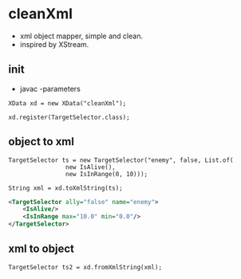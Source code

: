# cleanXml

- xml object mapper, simple and clean.
- inspired by XStream.

## init 
- javac -parameters

```jshelllanguage
XData xd = new XData("cleanXml");

xd.register(TargetSelector.class);
```

## object to xml

```jshelllanguage
TargetSelector ts = new TargetSelector("enemy", false, List.of(
                new IsAlive(),
                new IsInRange(0, 10)));

String xml = xd.toXmlString(ts);
```

```xml
<TargetSelector ally="false" name="enemy">
    <IsAlive/>
    <IsInRange max="10.0" min="0.0"/>
</TargetSelector>
```

## xml to object

```jshelllanguage
TargetSelector ts2 = xd.fromXmlString(xml);
```